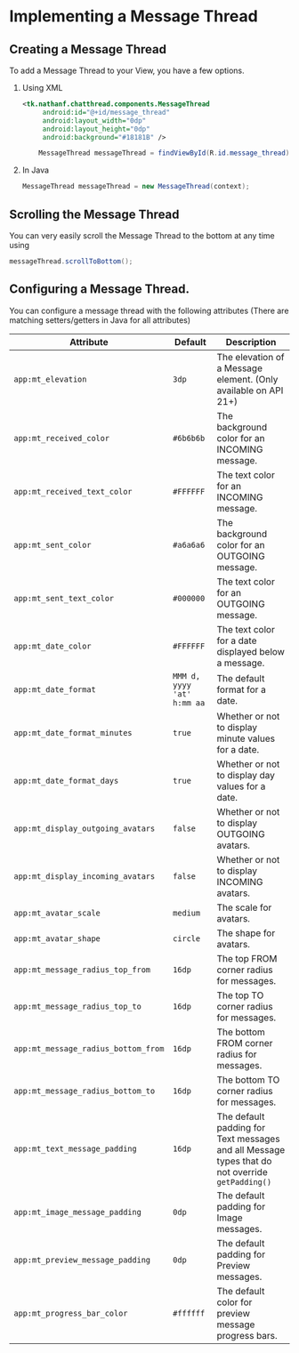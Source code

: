 # Implementing a Message Thread

## Creating a Message Thread

To add a Message Thread to your View, you have a few options.

1. Using XML

   ```xml
   <tk.nathanf.chatthread.components.MessageThread
        android:id="@+id/message_thread"
        android:layout_width="0dp"
        android:layout_height="0dp"
        android:background="#18181B" />
   ```
   ```java
       MessageThread messageThread = findViewById(R.id.message_thread);
   ``` 
2. In Java
   ```java
   MessageThread messageThread = new MessageThread(context);
    ```
    
## Scrolling the Message Thread

You can very easily scroll the Message Thread to the bottom at any time using
```java
messageThread.scrollToBottom();
```
    
## Configuring a Message Thread.

You can configure a message thread with the following attributes (There are matching setters/getters in Java for all attributes)
   
|Attribute|Default|Description|
|---|---|---|
|`app:mt_elevation`|`3dp`|The elevation of a Message element. (Only available on API 21+)|
|`app:mt_received_color`|`#6b6b6b`|The background color for an INCOMING message.|
|`app:mt_received_text_color`|`#FFFFFF`|The text color for an INCOMING message.|
|`app:mt_sent_color`|`#a6a6a6`|The background color for an OUTGOING message.|
|`app:mt_sent_text_color`|`#000000`|The text color for an OUTGOING message.|
|`app:mt_date_color`|`#FFFFFF`|The text color for a date displayed below a message.|
|`app:mt_date_format`|`MMM d, yyyy 'at' h:mm aa`|The default format for a date.|
|`app:mt_date_format_minutes`|`true`|Whether or not to display minute values for a date.|
|`app:mt_date_format_days`|`true`|Whether or not to display day values for a date.|
|`app:mt_display_outgoing_avatars`|`false`|Whether or not to display OUTGOING avatars.|
|`app:mt_display_incoming_avatars`|`false`|Whether or not to display INCOMING avatars.|
|`app:mt_avatar_scale`|`medium`|The scale for avatars.|
|`app:mt_avatar_shape`|`circle`|The shape for avatars.|
|`app:mt_message_radius_top_from`|`16dp`|The top FROM corner radius for messages.|
|`app:mt_message_radius_top_to`|`16dp`|The top TO corner radius for messages.|
|`app:mt_message_radius_bottom_from`|`16dp`|The bottom FROM corner radius for messages.|
|`app:mt_message_radius_bottom_to`|`16dp`|The bottom TO corner radius for messages.|
|`app:mt_text_message_padding`|`16dp`|The default padding for Text messages and all Message types that do not override `getPadding()`|
|`app:mt_image_message_padding`|`0dp`|The default padding for Image messages.|
|`app:mt_preview_message_padding`|`0dp`|The default padding for Preview messages.|
|`app:mt_progress_bar_color`|`#ffffff`|The default color for preview message progress bars.|